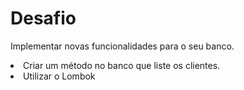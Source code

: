 # Desafio
Implementar novas funcionalidades para o seu banco.
<br>
<li>Criar um método no banco que liste os clientes.</li>
<li>Utilizar o Lombok</li>
